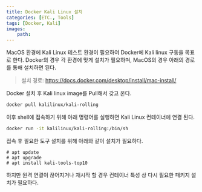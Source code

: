 ```yaml
---
title: Docker Kali Linux 설치
categories: [ETC., Tools]
tags: [Docker, Kali]
images:
    path: 
---
```


MacOS 환경에 Kali Linux 테스트 환경이 필요하여 Docker에 Kali linux 구동을 목표로 한다.
Docker의 경우 각 환경에 맞게 설치가 필요하며, MacOS의 경우 아래의 경로를 통해 설치하면 된다.
> 설치 경로: https://docs.docker.com/desktop/install/mac-install/

Docker 설치 후 Kali linux image를 Pull해서 갖고 온다.
``` bash
docker pull kalilinux/kali-rolling
```
이후 shell에 접속하기 위해 아래 명령어를 실행하면 Kali Linux 컨테이너에 연결 된다.
``` bash
docker run -it kalilinux/kali-rolling:/bin/sh
```

접속 후 필요한 도구 설치를 위해 아래와 같이 설치가 필요하다.
``` shell
# apt update
# apt upgrade
# apt install kali-tools-top10
```
하지만 원격 연결이 끊어지거나 재시작 할 경우 컨테이너 특성 상 다시 필요한 패키지 설치가 필요하다.

